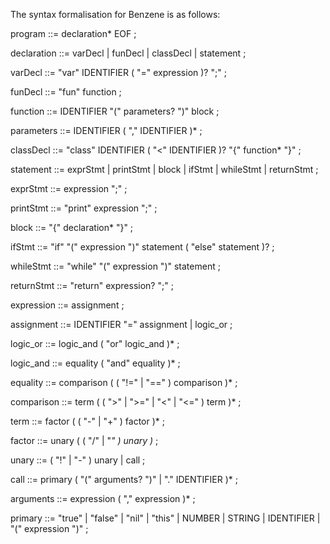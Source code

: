 The syntax formalisation for Benzene is as follows:

program     ::= declaration* EOF ;

declaration ::= varDecl
              | funDecl
              | classDecl
              | statement ;

varDecl     ::= "var" IDENTIFIER ( "=" expression )? ";" ;

funDecl     ::= "fun" function ;

function    ::= IDENTIFIER "(" parameters? ")" block ;

parameters  ::= IDENTIFIER ( "," IDENTIFIER )* ;

classDecl   ::= "class" IDENTIFIER ( "<" IDENTIFIER )? "{"
                function* 
                "}" ;

statement   ::= exprStmt
              | printStmt
              | block
              | ifStmt
              | whileStmt
              | returnStmt ;

exprStmt    ::= expression ";" ;

printStmt   ::= "print" expression ";" ;

block       ::= "{" declaration* "}" ;

ifStmt      ::= "if" "(" expression ")" statement ( "else" statement )? ;

whileStmt   ::= "while" "(" expression ")" statement ;

returnStmt  ::= "return" expression? ";" ;

expression  ::= assignment ;

assignment  ::= IDENTIFIER "=" assignment
              | logic_or ;

logic_or    ::= logic_and ( "or" logic_and )* ;

logic_and   ::= equality ( "and" equality )* ;

equality    ::= comparison ( ( "!=" | "==" ) comparison )* ;

comparison  ::= term ( ( ">" | ">=" | "<" | "<=" ) term )* ;

term        ::= factor ( ( "-" | "+" ) factor )* ;

factor      ::= unary ( ( "/" | "*" ) unary )* ;

unary       ::= ( "!" | "-" ) unary
              | call ;

call        ::= primary ( "(" arguments? ")" | "." IDENTIFIER )* ;

arguments   ::= expression ( "," expression )* ;

primary     ::= "true"
              | "false"
              | "nil"
              | "this"
              | NUMBER
              | STRING
              | IDENTIFIER
              | "(" expression ")" ;


